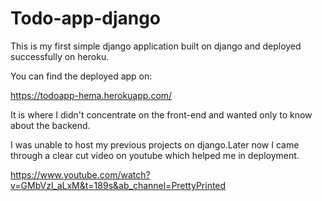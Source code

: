 <h1>Todo-app-django</h1>
<p>This is my first simple django application built on django and deployed successfully on heroku.</p>

<p>You can find the deployed app on:</p>
<a href="https://todoapp-hema.herokuapp.com/">https://todoapp-hema.herokuapp.com/</a>
<p>It is where I didn't concentrate on the front-end and wanted only to know about the backend.</p>
<p>I was unable to host my previous projects on django.Later now I came through a clear cut video on youtube which helped me in deployment.</p>
<a href="https://www.youtube.com/watch?v=GMbVzl_aLxM&t=189s&ab_channel=PrettyPrinted">https://www.youtube.com/watch?v=GMbVzl_aLxM&t=189s&ab_channel=PrettyPrinted</a>

